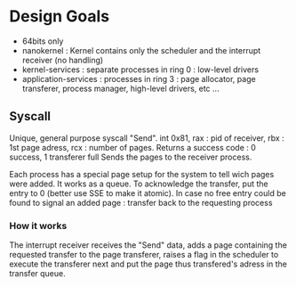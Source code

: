 # Design Goals

* 64bits only
* nanokernel : Kernel contains only the scheduler and the interrupt receiver (no handling)
* kernel-services : separate processes in ring 0 : low-level drivers 
* application-services : processes in ring 3 : page allocator, page transferer, process manager, high-level drivers, etc ...

## Syscall
Unique, general purpose syscall "Send". int 0x81, rax : pid of receiver, rbx : 1st page adress, rcx : number of pages. Returns a success code : 0 success, 1 transferer full
Sends the pages to the receiver process.

Each process has a special page setup for the system to tell wich pages were added. It works as a queue. To acknowledge the transfer, put the entry to 0 (better use SSE to make it atomic). In case no free entry could be found to signal an added page : transfer back to the requesting process


### How it works
The interrupt receiver receives the "Send" data, adds a page containing the requested transfer to the page transferer, raises a flag in the scheduler to execute the transferer next and put the page thus transfered's adress in the transfer queue.